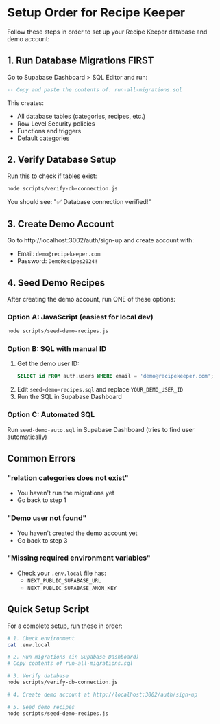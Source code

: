 # Setup Order for Recipe Keeper

Follow these steps in order to set up your Recipe Keeper database and demo account:

## 1. Run Database Migrations FIRST

Go to Supabase Dashboard > SQL Editor and run:

```sql
-- Copy and paste the contents of: run-all-migrations.sql
```

This creates:
- All database tables (categories, recipes, etc.)
- Row Level Security policies
- Functions and triggers
- Default categories

## 2. Verify Database Setup

Run this to check if tables exist:

```bash
node scripts/verify-db-connection.js
```

You should see: "✅ Database connection verified!"

## 3. Create Demo Account

Go to http://localhost:3002/auth/sign-up and create account with:
- Email: `demo@recipekeeper.com`
- Password: `DemoRecipes2024!`

## 4. Seed Demo Recipes

After creating the demo account, run ONE of these options:

### Option A: JavaScript (easiest for local dev)
```bash
node scripts/seed-demo-recipes.js
```

### Option B: SQL with manual ID
1. Get the demo user ID:
   ```sql
   SELECT id FROM auth.users WHERE email = 'demo@recipekeeper.com';
   ```
2. Edit `seed-demo-recipes.sql` and replace `YOUR_DEMO_USER_ID`
3. Run the SQL in Supabase Dashboard

### Option C: Automated SQL
Run `seed-demo-auto.sql` in Supabase Dashboard (tries to find user automatically)

## Common Errors

### "relation categories does not exist"
- You haven't run the migrations yet
- Go back to step 1

### "Demo user not found"
- You haven't created the demo account yet
- Go back to step 3

### "Missing required environment variables"
- Check your `.env.local` file has:
  - `NEXT_PUBLIC_SUPABASE_URL`
  - `NEXT_PUBLIC_SUPABASE_ANON_KEY`

## Quick Setup Script

For a complete setup, run these in order:

```bash
# 1. Check environment
cat .env.local

# 2. Run migrations (in Supabase Dashboard)
# Copy contents of run-all-migrations.sql

# 3. Verify database
node scripts/verify-db-connection.js

# 4. Create demo account at http://localhost:3002/auth/sign-up

# 5. Seed demo recipes
node scripts/seed-demo-recipes.js
```